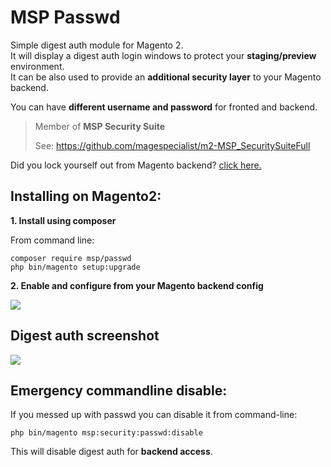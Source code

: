 # MSP Passwd

Simple digest auth module for Magento 2.<br />
It will display a digest auth login windows to protect your **staging/preview** environment.<br />
It can be also used to provide an **additional security layer** to your Magento backend.<br />

You can have **different username and password** for fronted and backend.

> Member of **MSP Security Suite**
>
> See: https://github.com/magespecialist/m2-MSP_SecuritySuiteFull

Did you lock yourself out from Magento backend? <a href="https://github.com/magespecialist/m2-MSP_Passwd#emergency-commandline-disable">click here.</a>

## Installing on Magento2:

**1. Install using composer**

From command line: 

`composer require msp/passwd`<br />
`php bin/magento setup:upgrade`

**2. Enable and configure from your Magento backend config**

<img src="https://raw.githubusercontent.com/magespecialist/m2-MSP_Passwd/master/screenshots/config.png" />

## Digest auth screenshot

<img src="https://raw.githubusercontent.com/magespecialist/m2-MSP_Passwd/master/screenshots/auth.png" />

## Emergency commandline disable:

If you messed up with passwd you can disable it from command-line:

`php bin/magento msp:security:passwd:disable`

This will disable digest auth for **backend access**.
